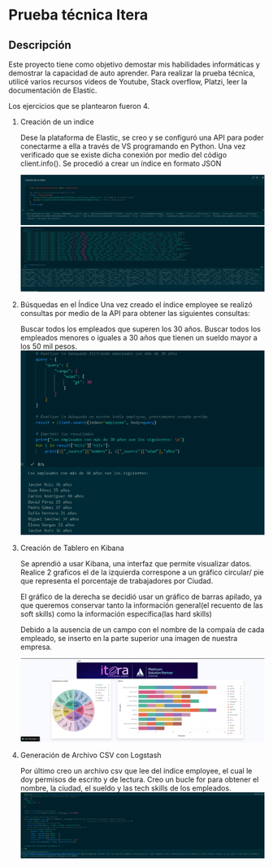 # Prueba técnica Itera

## Descripción
Este proyecto tiene como objetivo demostar mis habilidades informáticas y demostrar la capacidad de auto aprender. Para realizar la prueba técnica, utilicé varios recursos videos de Youtube, Stack overflow, Platzi, leer la documentación de Elastic.

Los ejercicios que se plantearon fueron 4. 

1. Creación de un indice 
   
    Dese la plataforma de Elastic, se creo y se configuró una API para poder conectarme a ella a través de VS programando en Python. Una vez verificado que se existe dicha conexión por medio del código client.info(). Se procedió a crear un índice en formato JSON

    ![alt text](<Creación índice 1..png>)
    ![alt text](<Creación índice 2.png>)

2. Búsquedas en el Índice
    Una vez creado el índice employee se realizó consultas por medio de la API para obtener las siguientes consultas:

    Buscar todos los empleados que superen los 30 años.
    Buscar todos los empleados menores o iguales a 30 años que tienen un sueldo mayor a los 50 mil pesos.
    ![alt text](<Busqueda indice.png>)



3. Creación de Tablero en Kibana
   
    Se aprendió a usar Kibana, una interfaz que permite visualizar datos.  Realice 2 graficos el de la izquierda correspone a un gráfico circular/ pie que representa el porcentaje de trabajadores por Ciudad.

    El gráfico de la derecha se decidió usar un gráfico de barras apilado, ya que queremos conservar tanto la información general(el recuento de las soft skills) como la información específica(las hard skills)

    Debido a la ausencia de un campo con el nombre de la compaía de cada empleado, se inserto en la parte superior una imagen de nuestra empresa. 

    ![alt text](Dashboard.png)

4. Generación de Archivo CSV con Logstash
   
    Por último creo un archivo csv que lee del índice employee, el cual le doy permisos de escrito y de lectura. Creo un bucle for para obtener el nombre, la ciudad, el sueldo y las tech skills de los empleados. 
    ![alt text](CSV.png)